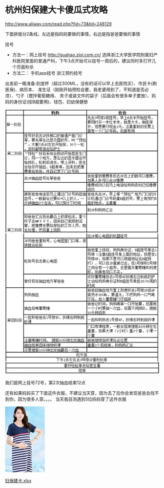 # 杭州妇保建大卡傻瓜式攻略

http://www.aliway.com/read.php?fid=73&tid=248129

下面排版分2条线，左边是指妈妈要做的事情，右边是指爸爸要做的事情

挂号

* 方法一：网上挂号 http://guahao.zjol.com.cn/ 选择浙江大学医学院附属妇产科医院里面的普通产科，下午3点开始可以挂号一周后的，建议同时多打开几个页面秒杀
* 方法二： 手机app挂号  浙江预约挂号

出发前一晚准备:刻度杯（超过300ML，没有的话可以早上去医院买）、市民卡(刷医保)、病历本、
准生证（刚刚开始预检会要，我老婆用到了，不知道是否必须）、勺子（搅拌葡萄糖用、
夹子或装文件的袋子（后面会有很多单子要放）、妈妈的身份证(挂B超要用)、钱包、妇幼保健册

![1](./pics/1.jpeg)
![1](./pics/2.jpeg)
![1](./pics/3.jpeg)

我们是网上挂号72号，第2次抽血结束12点

还有如果妈妈买了下面这件衣服，不建议当天穿，因为去了后你会发现爸爸会找不到你，因为很多人穿。。。。
当天我目测遇到5位妈妈穿了这件衣服

![1](./pics/4.jpeg)

[妇保建卡.xlsx](./pics/妇保建卡.xlsx)
